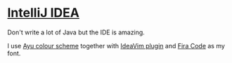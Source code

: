 # [IntelliJ IDEA](https://www.jetbrains.com/idea/)
Don't write a lot of Java but the IDE is amazing.

I use [Ayu colour scheme](https://github.com/jesse-c/ayu-jetbrains) together with [IdeaVim plugin](https://plugins.jetbrains.com/plugin/164-ideavim) and [Fira Code](https://github.com/tonsky/FiraCode) as my font.
